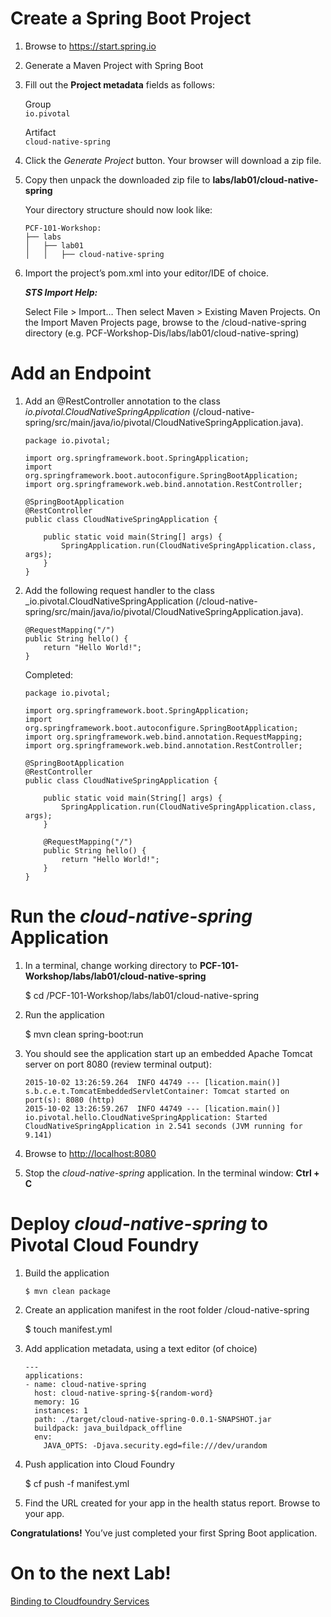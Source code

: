 Create a Spring Boot Project
============================

1.  Browse to <https://start.spring.io>

2.  Generate a Maven Project with Spring Boot

3.  Fill out the **Project metadata** fields as follows:

    Group  
    `io.pivotal`

    Artifact  
    `cloud-native-spring`

4.  Click the *Generate Project* button. Your browser will download a
    zip file.

5.  Copy then unpack the downloaded zip file to
    **labs/lab01/cloud-native-spring**

    Your directory structure should now look like:

        PCF-101-Workshop:
        ├── labs
        │   ├── lab01
        │   │   ├── cloud-native-spring

6.  Import the project’s pom.xml into your editor/IDE of choice.

    ***STS Import Help:***

    Select File &gt; Import… Then select Maven &gt; Existing Maven
    Projects. On the Import Maven Projects page, browse to the
    /cloud-native-spring directory (e.g.
    PCF-Workshop-Dis/labs/lab01/cloud-native-spring)

Add an Endpoint
===============

1.  Add an @RestController annotation to the class
    *io.pivotal.CloudNativeSpringApplication*
    (/cloud-native-spring/src/main/java/io/pivotal/CloudNativeSpringApplication.java).

        package io.pivotal;

        import org.springframework.boot.SpringApplication;
        import org.springframework.boot.autoconfigure.SpringBootApplication;
        import org.springframework.web.bind.annotation.RestController;

        @SpringBootApplication
        @RestController
        public class CloudNativeSpringApplication {

            public static void main(String[] args) {
                SpringApplication.run(CloudNativeSpringApplication.class, args);
            }
        }

2.  Add the following request handler to the class
    \_io.pivotal.CloudNativeSpringApplication
    (/cloud-native-spring/src/main/java/io/pivotal/CloudNativeSpringApplication.java).

        @RequestMapping("/")
        public String hello() {
            return "Hello World!";
        }

    Completed:

        package io.pivotal;

        import org.springframework.boot.SpringApplication;
        import org.springframework.boot.autoconfigure.SpringBootApplication;
        import org.springframework.web.bind.annotation.RequestMapping;
        import org.springframework.web.bind.annotation.RestController;

        @SpringBootApplication
        @RestController
        public class CloudNativeSpringApplication {

            public static void main(String[] args) {
                SpringApplication.run(CloudNativeSpringApplication.class, args);
            }

            @RequestMapping("/")
            public String hello() {
                return "Hello World!";
            }
        }

Run the *cloud-native-spring* Application
=========================================

1.  In a terminal, change working directory to
    **PCF-101-Workshop/labs/lab01/cloud-native-spring**

    $ cd /PCF-101-Workshop/labs/lab01/cloud-native-spring

2.  Run the application

    $ mvn clean spring-boot:run

3.  You should see the application start up an embedded Apache Tomcat
    server on port 8080 (review terminal output):

        2015-10-02 13:26:59.264  INFO 44749 --- [lication.main()] s.b.c.e.t.TomcatEmbeddedServletContainer: Tomcat started on port(s): 8080 (http)
        2015-10-02 13:26:59.267  INFO 44749 --- [lication.main()] io.pivotal.hello.CloudNativeSpringApplication: Started CloudNativeSpringApplication in 2.541 seconds (JVM running for 9.141)

4.  Browse to <http://localhost:8080>

5.  Stop the *cloud-native-spring* application. In the terminal window:
    **Ctrl + C**

Deploy *cloud-native-spring* to Pivotal Cloud Foundry
=====================================================

1.  Build the application

        $ mvn clean package

2.  Create an application manifest in the root folder
    /cloud-native-spring

    $ touch manifest.yml

3.  Add application metadata, using a text editor (of choice)

        ---
        applications:
        - name: cloud-native-spring
          host: cloud-native-spring-${random-word}
          memory: 1G
          instances: 1
          path: ./target/cloud-native-spring-0.0.1-SNAPSHOT.jar
          buildpack: java_buildpack_offline
          env:
            JAVA_OPTS: -Djava.security.egd=file:///dev/urandom

4.  Push application into Cloud Foundry

    $ cf push -f manifest.yml

5.  Find the URL created for your app in the health status report.
    Browse to your app.

**Congratulations!** You’ve just completed your first Spring Boot
application.


On to the next Lab!
===================

[Binding to Cloudfoundry Services](/demos/binding-cf-services)
